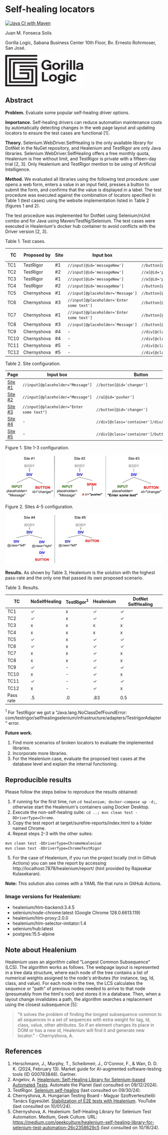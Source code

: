 # Self-healing locators

[![Java CI with Maven](https://github.com/juanfonsecaGL/SelfHealingLocatorsDemo/actions/workflows/maven.yml/badge.svg)](https://github.com/juanfonsecaGL/SelfHealingLocatorsDemo/actions/workflows/maven.yml)

Juan M. Fonseca Solís

Gorilla Logic, Sabana Business Center 10th Floor, Bv. Ernesto Rohrmoser, San José.

<img width="250" height="100" src='img/GL_Logo_Primary_Blk.png'/>

## Abstract

**Problem.** Evaluate some popular self-healing driver options.

**Importance.** Self-healing drivers can reduce automation maintenance costs by automatically detecting changes in the web page layout and updating locators to ensure the test cases are functional [1].

**Theory.** Selenium.WebDriver.SelfHealing is the only available library for DotNet in the NuGet repository, and Healenium and TestRigor are only Java libraries. Selenium.WebDriver.SelfHealing offers a free monthly quota, Healenium is free without limit, and TestRigor is private with a fifteen-day trial [2, 3]. Only Healenium and TestRigor mention to be using of Artificial Intelligence. 

**Method.** We evaluated all libraries using the following test procedure: user opens a web form, enters a value in an input field, presses a button to submit the form, and confirms that the value is displayed in a label. The test procedure was executed against the combination of locators specified in Table 1 (test cases) using the website implementation listed in Table 2 (figures 1 and 2). 

The test procedure was implemented for DotNet using Selenium/nUnit combo and for Java using Maven/TestNg/Selenium. The test cases were executed in Healenium's docker hub container to avoid conflicts with the Driver version [2, 3].

Table 1. Test cases.

| TC | Proposed by | Site | Input box | Button | Locator Configuration |
| --- | --- | --- | --- | --- | --- |
| TC1 | TestRigor | #1 | `//input[@id='messageNew']` | `//button[@id='changer']` | valid |
| TC2 | TestRigor | #2 | `//input[@id='messageNew']` | `//a[@id='pusher']` | valid |
| TC3 | TestRigor | #1 | `//input[@id='messageNew']` | `//a[@id='pusher']` | broken |
| TC4 | TestRigor | #2 | `//input[@id='messageNew']` | `//button[@id='changer']` | broken |
| TC5 | Chernyshova | #1 | `//input[@placeholder='Message']` | `//button[@id='changer']` | valid |
| TC6 | Chernyshova | #3 | `//input[@placeholder='Enter some text']` | `//button[@id='changer']` | valid |
| TC7 | Chernyshova | #1 | `//input[@placeholder='Enter some text']` | `//button[@id='changer']` | broken | 
| TC8 | Chernyshova | #3 | `//input[@placeholder='Message']` | `//button[@id='changer']` | broken |
| TC9 | Chernyshova | #4 | - | `//div[@class='container']/div/div/button` | valid |
| TC10 | Chernyshova | #4 | - | `//div[@class='container']/button` | broken |
| TC11 | Chernyshova | #5 | - | `//div[@class='container']/button` | valid |
| TC12 | Chernyshova | #5 | - | `//div[@class='container']/div/div/button` | broken |

Table 2. Site configuration.

| Page | Input box | Button |
| --- | --- | --- |
| [Site #1](demo-site/demo-site1/form-button-label.html)  | `//input[@placeholder="Message"]`           | `//button[@id='changer']` |
| [Site #2](demo-site/demo-site1/form-button-label2.html) | `//input[@placeholder="Message"]`           | `//a[@id='pusher']` |
| [Site #3](demo-site/demo-site1/form-button-label3.html) | `//input[@placeholder="Enter some text"]`   | `//button[@id='changer']` | 
| [Site #4](demo-site/demo-site2/reveal-link1.html) | -   | `//div[@class='container']/div/div/button` |
| [Site #5](demo-site/demo-site2/reveal-link2.html) | -   | `//div[@class='container']/button` | 

Figure 1. Site 1-3 configuration.

<img src='img/DOM_diagram_site1.png'/>

Figure 2. Sites 4-5 configuration.

<img src='img/DOM_diagram_site2.png'/>

**Results.** As shown by Table 3, Healenium is the solution with the highest pass-rate and the only one that passed its own proposed scenario. 

Table 3. Results. 

| TC | NoSelfHealing | TestRigor<sup>1</sup> | Healenium | DotNet SelfHealing | 
| --- | --- | --- | --- | --- |
| TC1 | ✓ | x | ✓ | ✓ |
| TC2 | ✓ | x | ✓ | ✓ |
| TC3 | x | x | x | x |
| TC4 | x | x | x | x |
| TC5 | ✓ | x | ✓ | ✓ |
| TC6 | ✓ | x | ✓ | ✓ |
| TC7 | x | x | ✓ | x |
| TC8 | x | x | ✓ | x |
| TC9 | ✓ | - | ✓ | ✓ |
| TC10 | x | - | ✓ | x |
| TC11 | ✓ | - | ✓ | ✓ |
| TC12 | x | - | ✓ | x |
| Pass rate | .5 | .0 | .83 | 0.5 |

<sup>1</sup> For TestRigor we got a "Java.lang.NoClassDefFoundError: com/testrigor/selfhealingselenium/infrastructure/adapters/TestrigorAdapter" error.

**Future work.** 
1. Find more scenarios of broken locators to evaluate the implemented libraries.
2. Incorporate more libraries.
3. For the Healenium case, evaluate the proposed test cases at the database level and explain the internal functioning.

## Reproducible results

Please follow the steps below to reproduce the results obtained:
1. If running for the first time, run `cd healenium; docker-compose up -d;`, otherwise start the Healenium's containers using Docker Desktop.
2. Execute the non-self-healing suite: `cd ..; mvn clean test -DDriverType=Chrome`.
3. Copy the test report at target/surefire-reports/index.html to a folder named Chrome.
4. Repeat steps 2-3 with the other suites:
```
mvn clean test -DDriverType=ChromeHealenium
mvn clean test -DDriverType=ChromeTestRigor
```
5. For the case of Healenium, if you run the project locally (not in Github Actions) you can see the report by accessing http://localhost:7878/healenium/report/ (hint provided by Rajasekar Kulasekaran).

**Note:** This solution also comes with a YAML file that runs in GitHub Actions.

### Image versions for Healenium:
* healenium/hlm-backend:3.4.5          
* selenium/node-chrome:latest (Google Chrome 128.0.6613.119)      
* healenium/hlm-proxy:2.0.0            
* healenium/hlm-selector-imitator:1.4  
* selenium/hub:latest                  
* postgres:15.5-alpine   

## Note about Healenium
Healenium uses an algorithm called "Longest Common Subsequence" (LCS). The algorithm works as follows. The webpage layout is represented in a tree data structure, where each node of the tree contains a list of numerical weights assigned to the node's atributes (for instance, tag, Id, class, and value). For each node in the tree, the LCS calculates the sequence or "path" of previous nodes needed to arrive to that node (presumably from the html's root) and stores it in a database. Then, when a layout change invalidates a path, the algorithm searches a replacement using the closest subsequence [5]:

> "It solves the problem of finding the longest subsequence common to all sequences in a set of sequences with extra weight for tag, Id, class, value, other attributes. So if an element changes its place in DOM or has a new id, Healenium will find it and generate new locator." - Chernyshova, A.

## References
1. Herschmann, J., Murphy, T., Scheibmeir, J., O'Connor, F., & Wan, D. D. K. (2024, February 13). Market guide for AI-augmented software-testing tools (ID G00783848). Gartner.
2. Angelov, A. [Healenium: Self-Healing Library for Selenium-based Automated Tests](https://www.automatetheplanet.com/healenium-self-healing-tests/). Automate the Planet (last consulted on 09/12/2024).
3. TestRigor. [Selenium self-healing](https://testrigor.com/selenium-self-healing) (last consulted on 09/30/24).
4. Chernyshova, A. Hungarian Testing Board - Magyar Szoftvertesztelői Tanács Egyesület. [Stabilization of E2E tests with Healenium](https://www.youtube.com/live/ttuZkpCOt3g?si=UYtog10_U-fsAae_&t=1566). YouTube (last consulted on 10/01/24).
5. Chernyshova, A. Healenium: Self-Healing Library for Selenium Test Automation. Medium, Geek Culture. URL: https://medium.com/geekculture/healenium-self-healing-library-for-selenium-test-automation-26c2358629c5 (last consulted on 10/16/24).